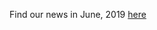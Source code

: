 Find our news in June, 2019 [here](https://drive.google.com/file/d/13oysMrJpSXZGb_Hm1Y_QbitjJRptlGmC/view?usp=drive_link)
